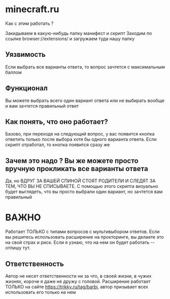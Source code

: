 # minecraft.ru

Как с этим работать ?

Закидываем в какую-нибудь папку манифест и скрипт
Заходим по ссылке browser://extensions/ и загружаем туда нашу папку

## Уязвимость
Если выбрать все варианты ответа, то вопрос зачтется с максимальным баллом
## Функционал
Вы можете выбрать всего один вариант ответа или не выбирать вообще и вам зачтется правильный ответ
## Как понять, что оно работает?
Базово, при переходе на следующий вопрос, у вас появится кнопка ответить только после выбора хотя бы одного варианта ответа. Если скрипт отработал, то кнопка появится сразу же
## Зачем это надо ? Вы же можете просто вручную прокликать все варианты ответа
Да, но ВДРУГ ЗА ВАШЕЙ СПИНОЙ СТОЯТ РОДИТЕЛИ И СЛЕДЯТ ЗА ТЕМ, ЧТО ВЫ НЕ СПИСЫВАЕТЕ. С помощью этого скрипта визуально будет выглядеть, что вы просто выбрали один вариант, но зачтется вам правильный

# ВАЖНО
Работает ТОЛЬКО с типами вопросов с мультивыбором ответов. Если вы решитесь использовать расширение на прокторинге, вы делаете это на свой страх и риск. Если я узнаю, что на нем он будет работать -- отпишу тут.

## Ответственность
Автор не несет ответственности ни за что, в своей жизни, в чужих жизнях, короче я даже не дружу с головой. Расширение работает ТОЛЬКО на сайте https://trikky.ru/tag/barbi, автор призывает всех использовать его только на нем 
